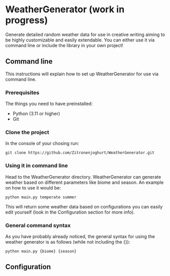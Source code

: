 # WeatherGenerator (work in progress)
Generate detailed random weather data for use in creative writing aiming to be highly customizable and easily extendable. You can either use it via command line or include the library in your own project!

## Command line
This instructions will explain how to set up WeatherGenerator for use via command line.

### Prerequisites
The things you need to have preinstalled:
- Python (3.11 or higher)
- Git

### Clone the project
In the console of your chosing run:
```
git clone https://github.com/Zitronenjoghurt/WeatherGenerator.git
```

### Using it in command line
Head to the WeatherGenerator directory. WeatherGenerator can generate weather based on different parameters like biome and season. An example on how to use it would be:
```
python main.py temperate summer
```
This will return some weather data based on configurations you can easily edit yourself (look in the Configuration section for more info).

### General command syntax
As you have probably already noticed, the general syntax for using the weather generator is as follows (while not including the {}):
```
python main.py {biome} {season}
```

## Configuration
